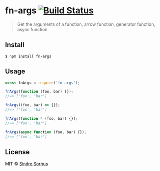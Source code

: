 # fn-args [![Build Status](https://travis-ci.org/sindresorhus/fn-args.svg?branch=master)](https://travis-ci.org/sindresorhus/fn-args)

> Get the arguments of a function, arrow function, generator function, async function


## Install

```
$ npm install fn-args
```


## Usage

```js
const fnArgs = require('fn-args');

fnArgs(function (foo, bar) {});
//=> ['foo', 'bar']

fnArgs((foo, bar) => {});
//=> ['foo', 'bar']

fnArgs(function * (foo, bar) {});
//=> ['foo', 'bar']

fnArgs(async function (foo, bar) {});
//=> ['foo', 'bar']
```


## License

MIT © [Sindre Sorhus](https://sindresorhus.com)
